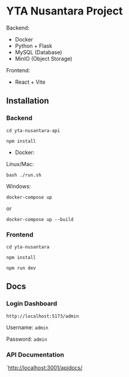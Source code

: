 # YTA Nusantara Project
Backend:
- Docker
- Python + Flask
- MySQL (Database)
- MinIO (Object Storage)

Frontend:
- React + Vite

## Installation
### Backend
`cd yta-nusantara-api`

`npm install`

- Docker:

Linux/Mac:

`bash ./run.sh`

Windows:

`docker-compose up`

or

`docker-compose up --build`

### Frontend
`cd yta-nusantara`

`npm install`

`npm run dev`

## Docs
### Login Dashboard

`http://localhost:5173/admin`

Username: `admin`

Password: `admin`

### API Documentation

`[http://localhost:3001/apidocs/](http://localhost:3000/apidocs/)

